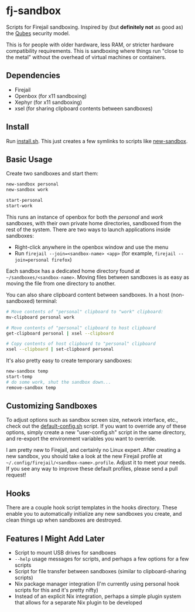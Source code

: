 fj-sandbox
==========

Scripts for Firejail sandboxing. Inspired by (but **definitely not** as good as) the [Qubes][1] security model.

This is for people with older hardware, less RAM, or stricter hardware compatibility requirements. This is sandboxing where things run "close to the metal" without the overhead of virtual machines or containers.

Dependencies
------------

* Firejail
* Openbox (for x11 sandboxing)
* Xephyr (for x11 sandboxing)
* xsel (for sharing clipboard contents between sandboxes)

Install
-------

Run [install.sh][2]. This just creates a few symlinks to scripts like [new-sandbox][3].

Basic Usage
-----------

Create two sandboxes and start them:

```bash
new-sandbox personal
new-sandbox work

start-personal
start-work
```

This runs an instance of openbox for both the _personal_ and _work_ sandboxes, with their own private home directories, sandboxed from the rest of the system. There are two ways to launch applications inside sandboxes:

* Right-click anywhere in the openbox window and use the menu
* Run `firejail --join=<sandbox-name> <app>` (for example, `firejail --join=personal firefox`)

Each sandbox has a dedicated home directory found at `~/sandboxes/<sandbox-name>`. Moving files between sandboxes is as easy as moving the file from one directory to another.

You can also share clipboard content between sandboxes. In a host (non-sandboxed) terminal:

```bash
# Move contents of "personal" clipboard to "work" clipboard:
mv-clipboard personal work

# Move contents of "personal" clipboard to host clipboard
get-clipboard personal | xsel --clipboard

# Copy contents of host clipboard to "personal" clipboard
xsel --clipboard | set-clipboard personal
```

It's also pretty easy to create temporary sandboxes:

```bash
new-sandbox temp
start-temp
# do some work, shut the sandbox down...
remove-sandbox temp
```

Customizing Sandboxes
---------------------

To adjust options such as sandbox screen size, network interface, etc., check out the [default-config.sh][4] script. If you want to override any of these options, simply create a new "user-config.sh" script in the same directory, and re-export the environment variables you want to override.

I am pretty new to Firejail, and certainly no Linux expert. After creating a new sandbox, you should take a look at the new Firejail profile at `~/.config/firejail/<sandbox-name>.profile`. Adjust it to meet your needs. If you see any way to improve these default profiles, please send a pull request!

Hooks
-----

There are a couple hook script templates in the hooks directory. These enable you to automatically initialize any new sandboxes you create, and clean things up when sandboxes are destroyed.

Features I Might Add Later
--------------------------

* Script to mount USB drives for sandboxes
* `--help` usage messages for scripts, and perhaps a few options for a few scripts
* Script for file transfer between sandboxes (similar to clipboard-sharing scripts)
* Nix package manager integration (I'm currently using personal hook scripts for this and it's pretty nifty)
* Instead of an explicit Nix integration, perhaps a simple plugin system that allows for a separate Nix plugin to be developed

[1]: https://www.qubes-os.org/
[2]: install.sh
[3]: bin/new-sandbox
[4]: default-config.sh
